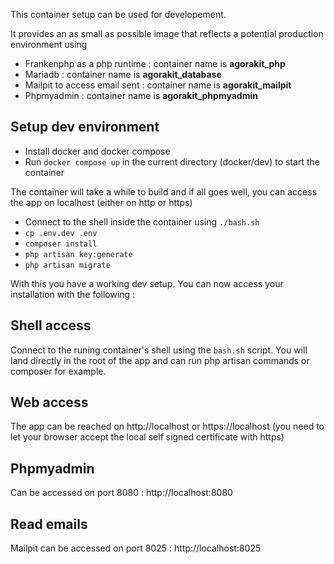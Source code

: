 This container setup can be used for developement.

It provides an as small as possible image that reflects a potential production environment using 

- Frankenphp as a php runtime : container name is **agorakit_php**
- Mariadb : container name is **agorakit_database**
- Mailpit to access email sent : container name is **agorakit_mailpit**
- Phpmyadmin : container name is **agorakit_phpmyadmin**


## Setup dev environment
- Install docker and docker compose
- Run `docker compose up` in the current directory (docker/dev) to start the container

The container will take a while to build and if all goes well, you can access the app on localhost (either on http or https)

- Connect to the shell inside the container using `./bash.sh`
- `cp .env.dev .env`
- `composer install`
- `php artisan key:generate`
- `php artisan migrate`

With this you have a working dev setup. You can now access your installation with the following : 


## Shell access
Connect to the runing container's shell using the `bash.sh` script. You will land directly in the root of the app and can run php artisan commands or composer for example.

## Web access
The app can be reached on http://localhost or https://localhost (you need to let your browser accept the local self signed certificate with https)

## Phpmyadmin
Can be accessed on port 8080 : http://localhost:8080

## Read emails
Mailpit can be accessed on port 8025 : http://localhost:8025
